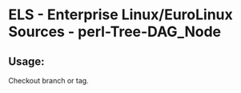 # ELS - Enterprise Linux/EuroLinux Sources - perl-Tree-DAG_Node
 
## Usage:
  Checkout branch or tag.

